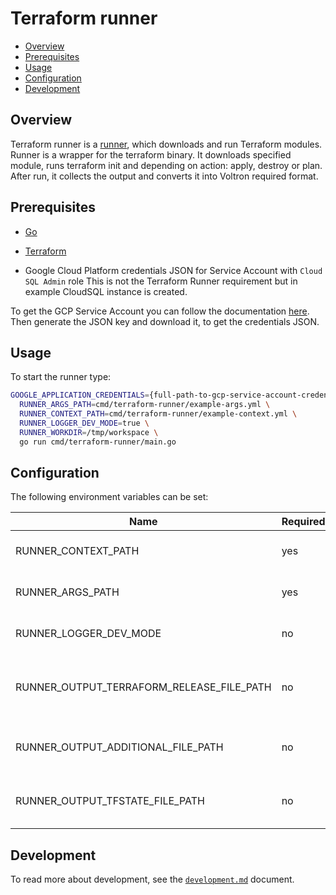 # Terraform runner

- [Overview](#overview)
- [Prerequisites](#prerequisites)
- [Usage](#usage)
- [Configuration](#configuration)
- [Development](#development)

## Overview

Terraform runner is a [runner](../../docs/runner.md), which downloads and run Terraform modules. Runner is a wrapper for
the terraform binary. It downloads specified module, runs terraform init and depending on action: apply, destroy or plan.
After run, it collects the output and converts it into Voltron required format.

## Prerequisites

- [Go](https://golang.org)
- [Terraform](https://www.terraform.io/downloads.html)

- Google Cloud Platform credentials JSON for Service Account with `Cloud SQL Admin` role
  This is not the Terraform Runner requirement but in example CloudSQL instance is created.

To get the GCP Service Account you can follow the documentation [here](https://cloud.google.com/iam/docs/creating-managing-service-accounts#creating). Then generate the JSON key and download it, to get the credentials JSON.

## Usage

To start the runner type:
```bash
GOOGLE_APPLICATION_CREDENTIALS={full-path-to-gcp-service-account-credentials-json} \
  RUNNER_ARGS_PATH=cmd/terraform-runner/example-args.yml \
  RUNNER_CONTEXT_PATH=cmd/terraform-runner/example-context.yml \
  RUNNER_LOGGER_DEV_MODE=true \
  RUNNER_WORKDIR=/tmp/workspace \
  go run cmd/terraform-runner/main.go
```

## Configuration

The following environment variables can be set:

| Name                                       | Required | Default                       | Description                                                        |
|--------------------------------------------|----------|-------------------------------|--------------------------------------------------------------------|
| RUNNER_CONTEXT_PATH                        | yes      |                               | Path to the YAML file with runner context                          |
| RUNNER_ARGS_PATH                           | yes      |                               | Path to the YAML file with input arguments                         |
| RUNNER_LOGGER_DEV_MODE                     | no       | `false`                       | Enable additional log messages                                     |
| RUNNER_OUTPUT_TERRAFORM_RELEASE_FILE_PATH  | no       | `/tmp/terraform-release.yaml` | Defines path under which the Terraform artifacts is saved          |
| RUNNER_OUTPUT_ADDITIONAL_FILE_PATH         | no       | `/tmp/additional.yaml`        | Defines path under which the additional output is saved            |
| RUNNER_OUTPUT_TFSTATE_FILE_PATH            | no       | `/tmp/terraform.tfstate`      | Defines path under which the terraform.tfstate output is saved     |

## Development

To read more about development, see the [`development.md`](../../docs/development.md) document.
